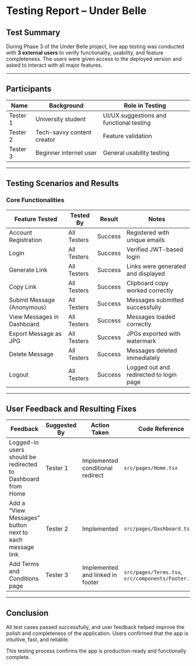 # Testing Report – Under Belle

## Test Summary

During Phase 3 of the Under Belle project, live app testing was conducted with **3 external users** to verify functionality, usability, and feature completeness. The users were given access to the deployed version and asked to interact with all major features.

---

## Participants

| Name | Background | Role in Testing |
|------|------------|------------------|
| Tester 1 | University student | UI/UX suggestions and functional testing |
| Tester 2 | Tech-savvy content creator | Feature validation |
| Tester 3 | Beginner internet user | General usability testing |

---

## Testing Scenarios and Results

###  Core Functionalities

| Feature Tested | Tested By | Result | Notes |
|----------------|-----------|--------|-------|
| Account Registration | All Testers |  Success | Registered with unique emails |
| Login | All Testers |  Success | Verified JWT-based login |
| Generate Link | All Testers |  Success | Links were generated and displayed |
| Copy Link | All Testers |  Success | Clipboard copy worked correctly |
| Submit Message (Anonymous) | All Testers |  Success | Messages submitted successfully |
| View Messages in Dashboard | All Testers |  Success | Messages loaded correctly |
| Export Message as JPG | All Testers |  Success | JPGs exported with watermark |
| Delete Message | All Testers |  Success | Messages deleted immediately |
| Logout | All Testers |  Success | Logged out and redirected to login page |

---

## User Feedback and Resulting Fixes

| Feedback | Suggested By | Action Taken | Code Reference |
|----------|--------------|--------------|----------------|
| Logged-in users should be redirected to Dashboard from Home | Tester 1 |  Implemented conditional redirect | `src/pages/Home.tsx` |
| Add a “View Messages” button next to each message link | Tester 2 |  Implemented | `src/pages/Dashboard.tsx` |
| Add Terms and Conditions page | Tester 3 |  Implemented and linked in footer | `src/pages/Terms.tsx`, `src/components/Footer.tsx` |

---

## Conclusion

All test cases passed successfully, and user feedback helped improve the polish and completeness of the application. Users confirmed that the app is intuitive, fast, and reliable.

This testing process confirms the app is production-ready and functionally complete.

